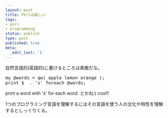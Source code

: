 ```yaml
---
layout: post
title: Perlは楽しい
tags:
- perl
- programming
status: publish
type: post
published: true
meta:
  _edit_last: '1'
---
```

自然言語的(英語的)に書けるところは素敵だな。

<pre lang="perl">
my @words = qw( apple lemon orange );
print $_ . 's' foreach @words;
</pre>

print a word with 's' for each word.
とかね:) cool!!

1つのプログラミング言語を理解するにはその言語を使う人の文化や特性を理解するとしっくりくる。
